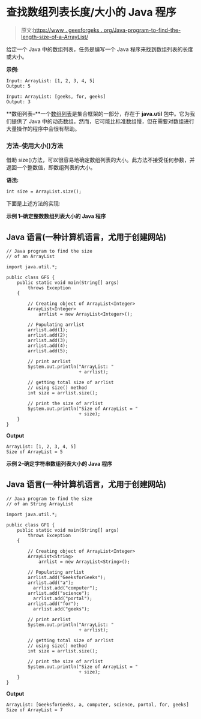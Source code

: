 # 查找数组列表长度/大小的 Java 程序

> 原文:[https://www . geesforgeks . org/Java-program-to-find-the-length-size-of-a-ArrayList/](https://www.geeksforgeeks.org/java-program-to-find-the-length-size-of-an-arraylist/)

给定一个 Java 中的数组列表，任务是编写一个 Java 程序来找到数组列表的长度或大小。

**示例:**

```
Input: ArrayList: [1, 2, 3, 4, 5]
Output: 5

Input: ArrayList: [geeks, for, geeks]
Output: 3
```

**数组列表–**一个[数组列表](https://www.geeksforgeeks.org/arraylist-in-java/)是集合框架的一部分，存在于 **java.util** 包中。它为我们提供了 Java 中的动态数组。然而，它可能比标准数组慢，但在需要对数组进行大量操作的程序中会很有帮助。

### 方法–使用大小()方法

借助 size()方法，可以很容易地确定数组列表的大小。此方法不接受任何参数，并返回一个整数值，即数组列表的大小。

**语法:**

```
int size = ArrayList.size();
```

下面是上述方法的实现:

**示例 1–确定整数数组列表大小的 Java 程序**

## Java 语言(一种计算机语言，尤用于创建网站)

```
// Java program to find the size
// of an ArrayList

import java.util.*;

public class GFG {
    public static void main(String[] args)
        throws Exception
    {

        // Creating object of ArrayList<Integer>
        ArrayList<Integer>
            arrlist = new ArrayList<Integer>();

        // Populating arrlist
        arrlist.add(1);
        arrlist.add(2);
        arrlist.add(3);
        arrlist.add(4);
        arrlist.add(5);

        // print arrlist
        System.out.println("ArrayList: "
                           + arrlist);

        // getting total size of arrlist
        // using size() method
        int size = arrlist.size();

        // print the size of arrlist
        System.out.println("Size of ArrayList = "
                           + size);
    }
}
```

**Output**

```
ArrayList: [1, 2, 3, 4, 5]
Size of ArrayList = 5
```

**示例 2–确定字符串数组列表大小的 Java 程序**

## Java 语言(一种计算机语言，尤用于创建网站)

```
// Java program to find the size
// of an String ArrayList

import java.util.*;

public class GFG {
    public static void main(String[] args)
        throws Exception
    {

        // Creating object of ArrayList<Integer>
        ArrayList<String>
            arrlist = new ArrayList<String>();

        // Populating arrlist
        arrlist.add("GeeksforGeeks");
        arrlist.add("a");
          arrlist.add("computer");
        arrlist.add("science");
          arrlist.add("portal");
        arrlist.add("for");
          arrlist.add("geeks");

        // print arrlist
        System.out.println("ArrayList: "
                           + arrlist);

        // getting total size of arrlist
        // using size() method
        int size = arrlist.size();

        // print the size of arrlist
        System.out.println("Size of ArrayList = "
                           + size);
    }
}
```

**Output**

```
ArrayList: [GeeksforGeeks, a, computer, science, portal, for, geeks]
Size of ArrayList = 7
```